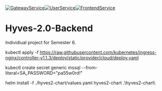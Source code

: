 [![GatewayService](https://github.com/bramhurkmans/Hyves-2.0-Backend/actions/workflows/gke-gateway-service.yml/badge.svg)](https://github.com/bramhurkmans/Hyves-2.0-Backend/actions/workflows/gke-gateway-service.yml)[![UserService](https://github.com/bramhurkmans/Hyves-2.0-Backend/actions/workflows/gke-user-service.yml/badge.svg)](https://github.com/bramhurkmans/Hyves-2.0-Backend/actions/workflows/gke-user-service.yml)[![FrontendService](https://github.com/bramhurkmans/Hyves-2.0-Backend/actions/workflows/gke-frontend-service.yml/badge.svg)](https://github.com/bramhurkmans/Hyves-2.0-Backend/actions/workflows/gke-frontend-service.yml)

# Hyves-2.0-Backend
Individiual project for Semester 6.

kubectl apply -f https://raw.githubusercontent.com/kubernetes/ingress-nginx/controller-v1.1.3/deploy/static/provider/cloud/deploy.yaml

kubectl create secret generic mssql --from-literal=SA_PASSWORD="pa55w0rd!"

helm install -f ./hyves2-chart/values.yaml hyves2-chart .\hyves2-chart\
